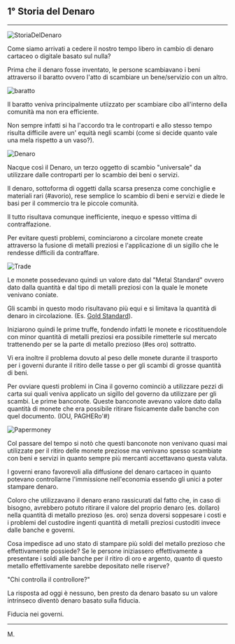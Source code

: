 ## 1° Storia del Denaro
---


![StoriaDelDenaro ](https://i.ibb.co/kKVWn8K/Storia-del-denaro.jpg)

Come siamo arrivati a cedere il nostro tempo libero in cambio di denaro cartaceo o digitale basato sul nulla?

Prima che il denaro fosse inventato, le persone scambiavano i beni attraverso il baratto ovvero l'atto di scambiare un bene/servizio con un altro. 

![baratto](https://i.ibb.co/ZTtJJd2/dddd.jpg)

Il baratto veniva principalmente utiizzato per scambiare cibo all'interno della comunità ma non era efficiente.

Non sempre infatti si ha l'accordo tra le controparti e allo stesso tempo risulta difficile avere un' equità negli scambi (come si decide quanto vale una mela rispetto a un vaso?).

![Denaro](https://i.ibb.co/0DG7H7N/denaro.png)

Nacque così il Denaro, un terzo oggetto di scambio "universale" da utilizzare dalle controparti per lo scambio dei beni o servizi.

Il denaro, sottoforma di oggetti dalla scarsa presenza come conchiglie e materiali rari (#avorio), rese semplice lo scambio di beni e servizi e diede le basi per il commercio tra le piccole comunità.

Il tutto risultava comunque inefficiente, inequo e spesso vittima di contraffazione.

Per evitare questi problemi, cominciarono a circolare monete create attraverso la fusione di metalli preziosi e l'applicazione di un sigillo che le rendesse difficili da contraffare.

![Trade](https://i.ibb.co/1LSGskW/RRf-Gqdj62-G8-Kx-YRpyf9-Sd8-1200-80.jpg)

Le monete possedevano quindi un valore dato dal "Metal Standard" ovvero dato dalla quantità e dal tipo di metalli preziosi con la quale le monete venivano coniate.

Gli scambi in questo modo risultavano più equi e si limitava la quantità di denaro in circolazione. (Es. [Gold Standard](https://it.wikipedia.org/wiki/Sistema_aureo)).

Iniziarono quindi le prime truffe, fondendo infatti le monete e ricostituendole con minor quantità di metalli preziosi era possibile rimetterle sul mercato trattenendo per se la parte di metallo prezioso (#es oro) sottratto.

Vi era inoltre il problema dovuto al peso delle monete durante il trasporto per i governi durante il ritiro delle tasse o per gli scambi di grosse quantità di beni.

Per ovviare questi problemi in Cina il governo cominciò a utilizzare pezzi di carta sui quali veniva applicato un sigillo del governo da utilizzare per gli scambi. Le prime banconote.
Queste banconote avevano valore dato dalla quantità di monete che era possibile ritirare fisicamente dalle banche con quel documento. (IOU, PAGHERo'#)

![Papermoney](https://i.ibb.co/xJsyy4s/China-money.png)

Col passare del tempo si notò che questi banconote non venivano quasi mai utilizzate per il ritiro delle monete preziose ma venivano spesso scambiate con beni e servizi in quanto sempre più mercanti accettavano questa valuta.

I governi erano favorevoli alla diffusione del denaro cartaceo in quanto potevano controllarne l'immissione nell'economia essendo gli unici a poter stampare denaro.

Coloro che utilizzavano il denaro erano rassicurati dal fatto che, in caso di bisogno, avrebbero potuto ritirare il valore del proprio denaro (es. dollaro) nella quantità di metallo prezioso (es. oro) senza doversi soppesare i costi e i problemi del custodire ingenti quantità di metalli preziosi custoditi invece dalle banche e governi.

Cosa impedisce ad uno stato di stampare più soldi del metallo prezioso che effettivamente possiede?
Se le persone iniziassero effettivamente a presentare i soldi alle banche per il ritiro di oro e argento, quanto di questo metallo effettivamente sarebbe depositato nelle riserve?

"Chi controlla il controllore?"

La risposta ad oggi è nessuno, ben presto da denaro basato su un valore intrinseco diventò denaro basato sulla fiducia. 

Fiducia nei governi.

---
M.
